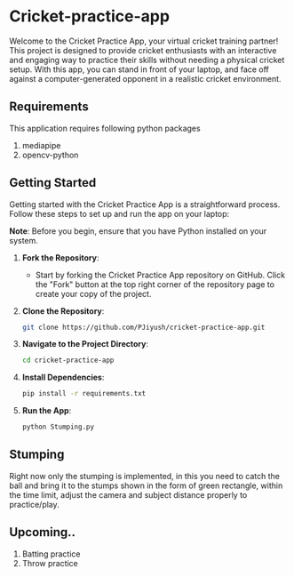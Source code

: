 # Cricket-practice-app
Welcome to the Cricket Practice App, your virtual cricket training partner! This project is designed to provide cricket enthusiasts with an interactive and engaging way to practice their skills without needing a physical cricket setup. With this app, you can stand in front of your laptop, and face off against a computer-generated opponent in a realistic cricket environment.

## Requirements
This application requires following python packages
1. mediapipe
1. opencv-python

## Getting Started

Getting started with the Cricket Practice App is a straightforward process. Follow these steps to set up and run the app on your laptop:

**Note**: Before you begin, ensure that you have Python installed on your system.

1. **Fork the Repository**:
   - Start by forking the Cricket Practice App repository on GitHub. Click the "Fork" button at the top right corner of the repository page to create your copy of the project.

2. **Clone the Repository**:

     ```bash
     git clone https://github.com/PJiyush/cricket-practice-app.git
     ```

3. **Navigate to the Project Directory**:

     ```bash
     cd cricket-practice-app
     ```

4. **Install Dependencies**:

     ```bash
     pip install -r requirements.txt
     ```


5. **Run the App**:
   
     ```bash
     python Stumping.py
     ```


## Stumping
Right now only the stumping is implemented, in this you need to catch the ball and bring it to the stumps shown in the form of green rectangle, within the time limit, adjust the camera and subject distance properly to practice/play.

## Upcoming..
1. Batting practice
1. Throw practice